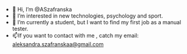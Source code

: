 - 👋 Hi, I’m @ASzafranska
- 👀 I’m interested in new technologies, psychology and sport.
- 🌱 I’m currently a student, but I want to find my first job as a manual tester.
- 📫If you want to contact with me , catch my email: aleksandra.szafranskaa@gmail.com

<!---
ASzafranska/ASzafranska is a ✨ special ✨ repository because its `README.md` (this file) appears on your GitHub profile.
You can click the Preview link to take a look at your changes.
--->
